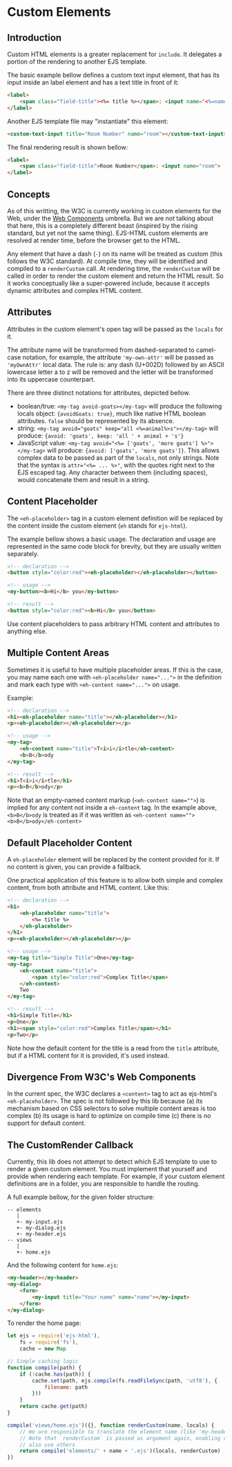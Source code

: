 # Custom Elements

## Introduction
Custom HTML elements is a greater replacement for `include`. It delegates a portion of the rendering to another EJS template.

The basic example bellow defines a custom text input element, that has its input inside an label element and has a text title in front of it:
```html
<label>
	<span class="field-title"><%= title %></span>: <input name="<%=name%>">
</label>
```

Another EJS template file may "instantiate" this element:
```html
<custom-text-input title="Room Number" name="room"></custom-text-input>
```

The final rendering result is shown bellow:
```html
<label>
	<span class="field-title">Room Number</span>: <input name="room">
</label>
```

## Concepts
As of this writting, the W3C is currently working in custom elements for the Web, under the [Web Components](https://developer.mozilla.org/en-US/docs/Web/Web_Components) umbrella. But we are *not* talking about that here, this is a completely different beast (inspired by the rising standard, but yet not the same thing). EJS-HTML custom elements are resolved at render time, before the browser get to the HTML.

Any element that have a dash (`-`) on its name will be treated as custom (this follows the W3C standard). At compile time, they will be identified and compiled to a `renderCustom` call. At rendering time, the `renderCustom` will be called in order to render the custom element and return the HTML result. So it works conceptually like a super-powered include, because it accepts dynamic attributes and complex HTML content.

## Attributes
Attributes in the custom element's open tag will be passed as the `locals` for it.

The attribute name will be transformed from dashed-separated to camel-case notation, for example, the attribute `'my-own-attr'` will be passed as `'myOwnAttr'` local data. The rule is: any dash (U+002D) followed by an ASCII lowercase letter a to z will be removed and the letter will be transformed into its uppercase counterpart.

There are three distinct notations for attributes, depicted bellow. 

* boolean/true: `<my-tag avoid-goats></my-tag>` will produce the following locals object: `{avoidGoats: true}`, much like native HTML boolean attributes. `false` should be represented by its absence.
* string: `<my-tag avoid="goats" keep="all <%=animal%>s"></my-tag>` will produce: `{avoid: 'goats', keep: 'all ' + animal + 's'}`
* JavaScript value: `<my-tag avoid="<%= ['goats', 'more goats'] %>"></my-tag>` will produce: `{avoid: ['goats', 'more goats']}`. This allows complex data to be passed as part of the `locals`, not only strings. Note that the syntax is `attr="<%= ... %>"`, with the quotes right next to the EJS escaped tag. Any character between them (including spaces), would concatenate them and result in a string.

## Content Placeholder
The `<eh-placeholder>` tag in a custom element definition will be replaced by the content inside the custom element (`eh` stands for `ejs-html`).

The example bellow shows a basic usage. The declaration and usage are represented in the same code block for brevity, but they are usually written separately.
```html
<!-- declaration -->
<button style="color:red"><eh-placeholder></eh-placeholder></button>

<!-- usage -->
<my-button><b>Hi</b> you</my-button>

<!-- result -->
<button style="color:red"><b>Hi</b> you</button>
```

Use content placeholders to pass arbitrary HTML content and attributes to anything else.

## Multiple Content Areas
Sometimes it is useful to have multiple placeholder areas. If this is the case, you may name each one with `<eh-placeholder name="...">` in the definition and mark each type with `<eh-content name="...">` on usage.

Example:
```html
<!-- declaration -->
<h1><eh-placeholder name="title"></eh-placeholder></h1>
<p><eh-placeholder></eh-placeholder></p>

<!-- usage -->
<my-tag>
	<eh-content name="title">T<i>i</i>tle</eh-content>
	<b>B</b>ody
</my-tag>

<!-- result -->
<h1>T<i>i</i>tle</h1>
<p><b>B</b>ody</p>
```

Note that an empty-named content markup (`<eh-content name="">`) is implied for any content not inside a `eh-content` tag. In the example above, `<b>B</b>ody` is treated as if it was written as `<eh-content name=""><b>B</b>ody</eh-content>`

## Default Placeholder Content
A `eh-placeholder` element will be replaced by the content provided for it. If no content is given, you can provide a fallback.

One practical application of this feature is to allow both simple and complex content, from both attribute and HTML content. Like this:
```html
<!-- declaration -->
<h1>
	<eh-placeholder name="title">
		<%= title %>
	</eh-placeholder>
</h1>
<p><eh-placeholder></eh-placeholder></p>

<!-- usage -->
<my-tag title="Simple Title">One</my-tag>
<my-tag>
	<eh-content name="title">
		<span style="color:red">Complex Title</span>
	</eh-content>
	Two
</my-tag>

<!-- result -->
<h1>Simple Title</h1>
<p>One</p>
<h1><span style="color:red">Complex Title</span></h1>
<p>Two</p>
```

Note how the default content for the title is a read from the `title` attribute, but if a HTML content for it is provided, it's used instead.

## Divergence From W3C's Web Components
In the current spec, the W3C declares a `<content>` tag to act as ejs-html's `<eh-placeholder>`. The spec is not followed by this lib because (a) its mechanism based on CSS selectors to solve multiple content areas is too complex (b) its usage is hard to optimize on compile time (c) there is no support for default content.

## The CustomRender Callback
Currently, this lib does not attempt to detect which EJS template to use to render a given custom element. You must implement that yourself and provide when rendering each template. For example, if your custom element definitions are in a folder, you are responsible to handle the routing.

A full example bellow, for the given folder structure:
```
-- elements
   |
   +- my-input.ejs
   +- my-dialog.ejs
   +- my-header.ejs
-- views
   |
   +- home.ejs
```

And the following content for `home.ejs`:
```html
<my-header></my-header>
<my-dialog>
	<form>
		<my-input title="Your name" name="name"></my-input>
	</form>
</my-dialog>
```

To render the home page:
```js
let ejs = require('ejs-html'),
	fs = require('fs'),
	cache = new Map

// Simple caching logic
function compile(path) {
	if (!cache.has(path)) {
		cache.set(path, ejs.compile(fs.readFileSync(path, 'utf8'), {
			filename: path
		}))
	}
	return cache.get(path)
}

compile('views/home.ejs')({}, function renderCustom(name, locals) {
	// We are responsible to translate the element name (like 'my-header') to file path
	// Note that `renderCustom` is passed as argument again, enabling custom elements to
	// also use others
	return compile('elements/' + name + '.ejs')(locals, renderCustom)
})
```
